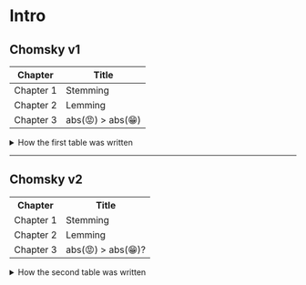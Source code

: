 # Intro

## Chomsky v1

| Chapter   | Title                      |
|-----------|---------------------------|
| Chapter 1 | Stemming                   |
| Chapter 2 | Lemming                    |
| Chapter 3 | abs(😡) > abs(😁)         |

<details>
<summary>How the first table was written</summary>

```markdown
| Chapter   | Title                      |
|-----------|----------------------------|
| Chapter 1 | Stemming                   |
| Chapter 2 | Lemming                    |
| Chapter 3 | abs(😡) > abs(😁)?        |
```

</details>

<hr />

## Chomsky v2
<table style="width:100%">
  <tr>
    <th>Chapter</th>
    <th>Title</th>
  </tr>
  <tr>
    <td>Chapter 1</td>
    <td>Stemming</td>
  </tr>
  <tr>
    <td>Chapter 2</td>
    <td>Lemming</td>
  </tr>
  <tr>
    <td>Chapter 3</td>
    <td>abs(😡) &gt; abs(😁)?</td>
  </tr>
</table>

<details>
<summary>How the second table was written</summary>

```html
<table style="width:100%">
  <tr>
    <th>Chapter</th>
    <th>Title</th>
  </tr>
  <tr>
    <td>Chapter 1</td>
    <td>Stemming</td>
  </tr>
  <tr>
    <td>Chapter 2</td>
    <td>Lemming</td>
  </tr>
  <tr>
    <td>Chapter 3</td>
    <td>abs(😡) &gt; abs(😁)?</td>
  </tr>
</table>
```